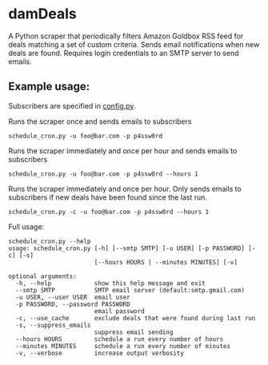 # damDeals

A Python scraper that periodically filters Amazon Goldbox RSS feed for deals matching a set of custom criteria.  Sends email notifications when new deals are found.
Requires login credentials to an SMTP server to send emails.

## Example usage:

Subscribers are specified in [config.py](https://github.com/nellamad/dam_deals/blob/master/config.py).

Runs the scraper once and sends emails to subscribers
```
schedule_cron.py -u foo@bar.com -p p4ssw0rd
```

Runs the scraper immediately and once per hour and sends emails to subscribers
```
schedule_cron.py -u foo@bar.com -p p4ssw0rd --hours 1
```

Runs the scraper immediately and once per hour.  Only sends emails to subscribers if new deals
have been found since the last run.
```
schedule_cron.py -c -u foo@bar.com -p p4ssw0rd --hours 1
```


Full usage:
```
schedule_cron.py --help
usage: schedule_cron.py [-h] [--smtp SMTP] [-u USER] [-p PASSWORD] [-c] [-s]
                        [--hours HOURS | --minutes MINUTES] [-v]

optional arguments:
  -h, --help            show this help message and exit
  --smtp SMTP           SMTP email server (default:smtp.gmail.com)
  -u USER, --user USER  email user
  -p PASSWORD, --password PASSWORD
                        email password
  -c, --use_cache       exclude deals that were found during last run
  -s, --suppress_emails
                        suppress email sending
  --hours HOURS         schedule a run every number of hours
  --minutes MINUTES     schedule a run every number of minutes
  -v, --verbose         increase output verbosity
 ```
